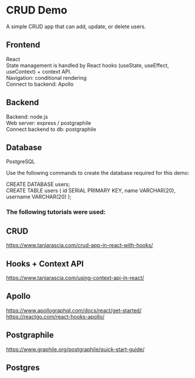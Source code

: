 # CRUD Demo

A simple CRUD app that can add, update, or delete users.

## Frontend
React  
State management is handled by React hooks (useState, useEffect, useContext) + context API.   
Navigation: conditional rendering  
Connect to backend: Apollo

## Backend
Backend: node.js  
Web server: express / postgraphile  
Connect backend to db: postgraphile

## Database
PostgreSQL  

Use the following commands to create the database required for this demo:

CREATE DATABASE users;  
CREATE TABLE users ( id SERIAL PRIMARY KEY, name VARCHAR(20), username VARCHAR(20) );  

### The following tutorials were used:

## CRUD
https://www.taniarascia.com/crud-app-in-react-with-hooks/

## Hooks + Context API
https://www.taniarascia.com/using-context-api-in-react/  

## Apollo
https://www.apollographql.com/docs/react/get-started/  
https://reactgo.com/react-hooks-apollo/

## Postgraphile
https://www.graphile.org/postgraphile/quick-start-guide/

## Postgres
